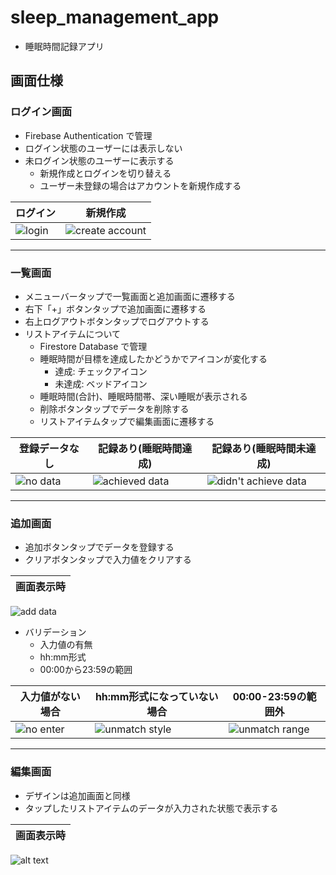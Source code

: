 # sleep_management_app
- 睡眠時間記録アプリ

## 画面仕様
### ログイン画面
- Firebase Authentication で管理
- ログイン状態のユーザーには表示しない
- 未ログイン状態のユーザーに表示する
  - 新規作成とログインを切り替える
  - ユーザー未登録の場合はアカウントを新規作成する

ログイン | 新規作成
--- | ---
![login](readme_files/login.png) | ![create account](readme_files/create_account.png)

---
### 一覧画面
- メニューバータップで一覧画面と追加画面に遷移する
- 右下「+」ボタンタップで追加画面に遷移する
- 右上ログアウトボタンタップでログアウトする
- リストアイテムについて
  - Firestore Database で管理
  - 睡眠時間が目標を達成したかどうかでアイコンが変化する
    - 達成: チェックアイコン
    - 未達成: ベッドアイコン
  - 睡眠時間(合計)、睡眠時間帯、深い睡眠が表示される
  - 削除ボタンタップでデータを削除する
  - リストアイテムタップで編集画面に遷移する

登録データなし | 記録あり(睡眠時間達成) | 記録あり(睡眠時間未達成)
--- | --- | ---
![no data](readme_files/no_data.png) | ![achieved data](readme_files/achieved_data.png) | ![didn't achieve data](readme_files/didnot_achieve_data.png)

---
### 追加画面
- 追加ボタンタップでデータを登録する
- クリアボタンタップで入力値をクリアする

画面表示時 | 
--- |
![add data](readme_files/data_add.png)


- バリデーション
  - 入力値の有無
  - hh:mm形式
  - 00:00から23:59の範囲

入力値がない場合 | hh:mm形式になっていない場合 | 00:00-23:59の範囲外
--- | --- | ---
![no enter](readme_files/data_add_no_enter.png) | ![unmatch style](readme_files/data_add_validate.png) | ![unmatch range](readme_files/data_add_over_range.png)


---
### 編集画面
- デザインは追加画面と同様
- タップしたリストアイテムのデータが入力された状態で表示する

画面表示時 |
--- |
![alt text](readme_files/data_edit.png)
